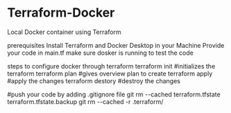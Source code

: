# Terraform-Docker
Local Docker container using Terraform

prerequisites Install Terraform and Docker Desktop in your Machine Provide your code in main.tf make sure dosker is running to test the code

steps to configure docker through terraform terraform init #initializes the terraform terraform plan #gives overview plan to create terraform apply #apply the changes terraform destory #destroy the changes

#push your code by adding .gitignore file git rm --cached terraform.tfstate terraform.tfstate.backup git rm --cached -r .terraform/
